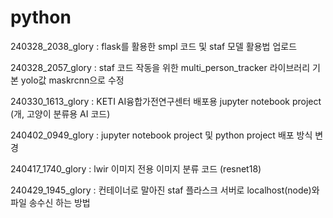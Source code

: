 # python

240328_2038_glory : flask를 활용한 smpl 코드 및 staf 모델 활용법 업로드

240328_2057_glory : staf 코드 작동을 위한 multi_person_tracker 라이브러리 기본 yolo값 maskrcnn으로 수정

240330_1613_glory : KETI AI융합가전연구센터 배포용 jupyter notebook project (개, 고양이 분류용 AI 코드)

240402_0949_glory : jupyter notebook project 및 python project 배포 방식 변경

240417_1740_glory : lwir 이미지 전용 이미지 분류 코드 (resnet18)

240429_1945_glory : 컨테이너로 말아진 staf 플라스크 서버로 localhost(node)와 파일 송수신 하는 방법